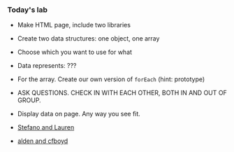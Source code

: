 ### Today's lab
 - Make HTML page, include two libraries
 - Create two data structures: one object, one array
 - Choose which you want to use for what
 - Data represents: ???
 - For the array. Create our own version of `forEach` (hint: prototype)
 - ASK QUESTIONS. CHECK IN WITH EACH OTHER, BOTH IN AND OUT OF GROUP.
 - Display data on page. Any way you see fit.

 - [Stefano and Lauren](https://github.com/StefanoDeVuono/todays_lab)
 - [alden and cfboyd](https://github.com/miamiww/knightsFU)

